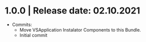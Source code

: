 1.0.0	|	Release date: **02.10.2021**
============================================
* Commits:
  - Move VSApplication Instalator Components to this  Bundle.
  - Initial commit



